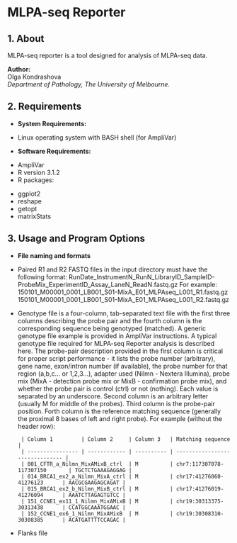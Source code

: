 MLPA-seq Reporter
============

## 1. About
MLPA-seq reporter is a tool designed for analysis of MLPA-seq data.

**Author:**  
Olga Kondrashova  
*Department of Pathology, The University of Melbourne.*


## 2. Requirements
+ **System Requirements:**
* Linux operating system with BASH shell (for AmpliVar)

+ **Software Requirements:**
* AmpliVar
* R version 3.1.2
* R packages:
- ggplot2
- reshape
- getopt
- matrixStats

## 3. Usage and Program Options
+ **File naming and formats**
* Paired R1 and R2 FASTQ files in the input directory must have the following format:
RunDate_InstrumentN_RunN_LibraryID_SampleID-ProbeMix_ExperimentID_Assay_LaneN_ReadN.fastq.gz
For example:
150101_M00001_0001_LB001_S01-MixA_E01_MLPAseq_L001_R1.fastq.gz
150101_M00001_0001_LB001_S01-MixA_E01_MLPAseq_L001_R2.fastq.gz
* Genotype file is a four-column, tab-separated text file with the first three columns describing the 
probe pair and the fourth column is the corresponding sequence being genotyped (matched). A generic genotype file example is provided in AmpliVar instructions. A typical genotype file required for MLPA-seq Reporter analysis is described here. The probe-pair description provided in the first column is critical for proper script performance - it lists the probe number (arbitrary), gene name, exon/intron number (if available), the probe number for that region (a,b,c... or 1,2,3...), adapter used (Nilmn - Nextera Illumina), probe mix (MixA - detection probe mix or MixB - confirmation probe mix), and whether the probe pair is control (ctrl) or not (nothing). Each value is separated by an underscore. Second column is an arbitrary letter (usually M for middle of the probes). Third column is the probe-pair position. Forth column is the reference matching sequence (generally the proximal 8 bases of left and right probe). For example (without the header row):

	   | Column 1         | Column 2     | Column 3   | Matching sequence               |   
	   | ---------------- | ------------ | ---------- | ------------------------------- |  
       | 001_CFTR_a_Nilmn_MixAMixB_ctrl  | M          | chr7:117307078-117307150       | TGCTCTGAAAGAGGAG |  
       | 014_BRCA1_ex2_a_Nilmn_MixA_ctrl | M          | chr17:41276060-41276123      | AACGCGAAGAGCAGAT |  
       | 015_BRCA1_ex2_b_Nilmn_MixB_ctrl | M          | chr17:41276019-41276094      | AAATCTTAGAGTGTCC |  
       | 151_CCNE1_ex11_1_Nilmn_MixAMixB | M          | chr19:30313375-30313438      | CCATGGCAAATGGAAC |  
       | 152_CCNE1_ex6_1_Nilmn_MixAMixB  | M          | chr19:30308310-30308385      | ACATGATTTTCCAGAC |   
* Flanks file
